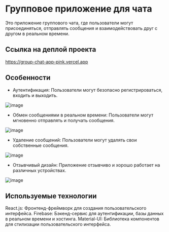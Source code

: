 # Групповое приложение для чата

Это приложение группового чата, где пользователи могут присоединяться, отправлять сообщения и взаимодействовать друг с другом в реальном времени.

## Ссылка на деплой проекта

https://group-chat-app-pink.vercel.app

## Особенности

- Аутентификация: Пользователи могут безопасно регистрироваться, входить и выходить.

![image](https://github.com/webDevArtur/GroupChat_app/assets/141954990/068ca218-e349-4c0d-b086-b52850194b4e)

- Обмен сообщениями в реальном времени: Пользователи могут мгновенно отправлять и получать сообщения.
  
![image](https://github.com/webDevArtur/GroupChat_app/assets/141954990/6c669ee4-c7d0-47d7-ae55-ef3c2aa1d65f)

- Удаление сообщений: Пользователи могут удалять свои собственные сообщения.

![image](https://github.com/webDevArtur/GroupChat_app/assets/141954990/c2488c79-3b14-4f96-8e96-0c5f09d9ca04)

- Отзывчивый дизайн: Приложение отзывчиво и хорошо работает на различных устройствах.

![image](https://github.com/webDevArtur/GroupChat_app/assets/141954990/d9218056-ae78-40e7-b230-bba254740f25)

  
## Используемые технологии
React.js: Фронтенд-фреймворк для создания пользовательского интерфейса.
Firebase: Бэкенд-сервис для аутентификации, базы данных в реальном времени и хостинга.
Material-UI: Библиотека компонентов для стилизации пользовательского интерфейса.
